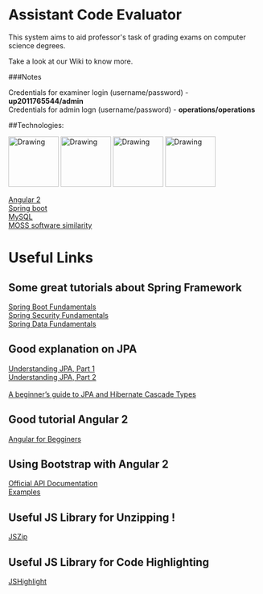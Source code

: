 # Assistant Code Evaluator

This system aims to aid professor's task of grading exams on computer science degrees.

Take a look at our Wiki to know more.



###Notes

Credentials for examiner login (username/password) - __up2011765544/admin__ <br>
Credentials for admin logn (username/password) - __operations/operations__ <br>

##Technologies:

<img src="https://code-maven.com/img/angularjs.png" alt="Drawing" width="100px" height="100px"/>
<img src="https://www.seeklogo.net/wp-content/uploads/2011/06/java-logo-vector.png" alt="Drawing" width="100px" height="100px"/>
<img src="http://gettingstartedon.com/wp-content/uploads/2016/02/SpingIcon.png" alt="Drawing" width="100px" height="100px"/>
<img src="http://www.polisdetecnologia.com.br/wp-content/uploads/2016/09/mysql_hosting.png" alt="Drawing" width="100px" height="100px"/>


[Angular 2](https://angular.io/)<br>
[Spring boot](https://projects.spring.io/spring-boot/)<br>
[MySQL](http://www.mysql.com/)<br>
[MOSS software similarity](https://github.com/nordicway/moji)<br>


# Useful Links

## Some great tutorials about Spring Framework

[Spring Boot Fundamentals](https://www.youtube.com/playlist?list=PLGDwUiT1wr6-Fn3N2oqJpTdhGjFHnIIKY)<br>
[Spring Security Fundamentals](https://www.youtube.com/playlist?list=PLGDwUiT1wr6-cvT21QHjfB_9xf7b7k7a-)<br>
[Spring Data Fundamentals](https://www.youtube.com/playlist?list=PLGDwUiT1wr693flGbjtm0WoB_722X6lNc)<br>

## Good explanation on JPA

[Understanding JPA, Part 1](http://www.javaworld.com/article/2077817/java-se/understanding-jpa-part-1-the-object-oriented-paradigm-of-data-persistence.html)<br>
[Understanding JPA, Part 2](http://www.javaworld.com/article/2077819/java-se/understanding-jpa-part-2-relationships-the-jpa-way.html)<br>
<br>
[A beginner’s guide to JPA and Hibernate Cascade Types](https://vladmihalcea.com/2015/03/05/a-beginners-guide-to-jpa-and-hibernate-cascade-types/)


## Good tutorial Angular 2

[Angular for Begginers](https://www.udemy.com/angular-2-tutorial-for-beginners/)

## Using Bootstrap with Angular 2

[Official API Documentation](https://ng-bootstrap.github.io/#/home)<br>
[Examples](https://valor-software.com/ng2-bootstrap/#/)

## Useful JS Library for Unzipping !

[JSZip](https://stuk.github.io/jszip/)

## Useful JS Library for Code Highlighting

[JSHighlight](https://highlightjs.org/)

